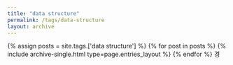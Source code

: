 ```yaml
---
title: "data structure"
permalink: /tags/data-structure
layout: archive
---
```


{% assign posts = site.tags.['data structure'] %}
{% for post in posts %} {% include archive-single.html type=page.entries_layout %} {% endfor %}
경